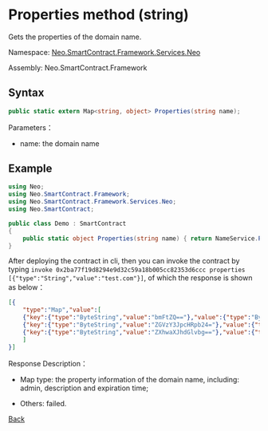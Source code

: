 # Properties method (string)

Gets the properties of the domain name.

Namespace: [Neo.SmartContract.Framework.Services.Neo](../../neo.md)

Assembly: Neo.SmartContract.Framework

## Syntax

```c#
public static extern Map<string, object> Properties(string name);
```

Parameters：

- name: the domain name

## Example

```c#
using Neo;
using Neo.SmartContract.Framework;
using Neo.SmartContract.Framework.Services.Neo;
using Neo.SmartContract;

public class Demo : SmartContract
{
    public static object Properties(string name) { return NameService.Properties(name); }
}
```

After deploying the contract in cli, then you can invoke the contract by typing `invoke 0x2ba77f19d8294e9d32c59a18b005cc82353d6ccc properties [{"type":"String","value":"test.com"}]`, of which the response is shown as below：

```json
[{
    "type":"Map","value":[
    {"key":{"type":"ByteString","value":"bmFtZQ=="},"value":{"type":"ByteString","value":"dGVzdC5jb20="}}, // admin
    {"key":{"type":"ByteString","value":"ZGVzY3JpcHRpb24="},"value":{"type":"ByteString","value":""}},  // description
    {"key":{"type":"ByteString","value":"ZXhwaXJhdGlvbg=="},"value":{"type":"Integer","value":"1643630146"}}  // expiration time
    ]
}]
```

Response Description：

- Map type: the property information of the domain name, including: admin, description and expiration time;

- Others: failed.

[Back](../NameService.md)